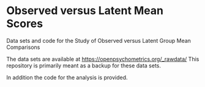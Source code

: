 # Observed versus Latent Mean Scores
Data sets and code for the Study of Observed versus Latent Group Mean Comparisons

The data sets are available at https://openpsychometrics.org/_rawdata/
This repository is primarily meant as a backup for these data sets.

In addition the code for the analysis is provided.

